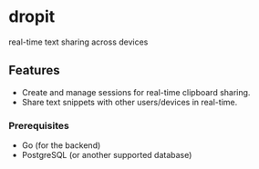 # dropit
  real-time text sharing across devices

## Features

- Create and manage sessions for real-time clipboard sharing.
- Share text snippets with other users/devices in real-time.

### Prerequisites

- Go (for the backend)
- PostgreSQL (or another supported database)
